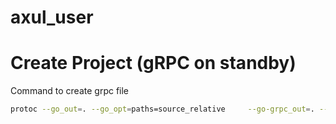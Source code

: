 # axul_user

# Create Project (gRPC on standby)

Command to create grpc file

```sh
protoc --go_out=. --go_opt=paths=source_relative     --go-grpc_out=. --go-grpc_opt=paths=source_relative  pkg/grpc/userpb/user.proto
```
